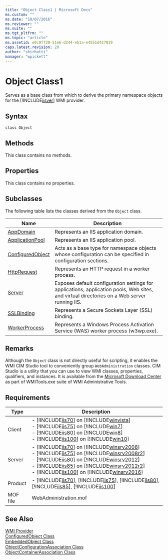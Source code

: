 ```yaml
---
title: "Object Class1 | Microsoft Docs"
ms.custom: ""
ms.date: "10/07/2016"
ms.reviewer: ""
ms.suite: ""
ms.tgt_pltfrm: ""
ms.topic: "article"
ms.assetid: e0c0f720-51e6-d244-eb1a-e4551d427019
caps.latest.revision: 20
author: "shirhatti"
manager: "wpickett"
---
```

# Object Class1
Serves as a base class from which to derive the primary namespace objects for the [!INCLUDE[iisver](../wmi-provider/includes/iisver-md.md)] WMI provider.  
  
## Syntax  
  
```vbs  
class Object  
```  
  
## Methods  
 This class contains no methods.  
  
## Properties  
 This class contains no properties.  
  
## Subclasses  
 The following table lists the classes derived from the `Object` class.  
  
|Name|Description|  
|----------|-----------------|  
|[AppDomain](../wmi-provider/appdomain-class.md)|Represents an IIS application domain.|  
|[ApplicationPool](../wmi-provider/applicationpool-class.md)|Represents an IIS application pool.|  
|[ConfiguredObject](../wmi-provider/configuredobject-class.md)|Acts as a base type for namespace objects whose configuration can be specified in configuration sections.|  
|[HttpRequest](../wmi-provider/httprequest-class.md)|Represents an HTTP request in a worker process.|  
|[Server](../wmi-provider/server-class.md)|Exposes default configuration settings for applications, application pools, Web sites, and virtual directories on a Web server running IIS.|  
|[SSLBinding](../wmi-provider/sslbinding-class.md)|Represents a Secure Sockets Layer (SSL) binding.|  
|[WorkerProcess](../wmi-provider/workerprocess-class.md)|Represents a Windows Process Activation Service (WAS) worker process (w3wp.exe).|  
  
## Remarks  
 Although the `Object` class is not directly useful for scripting, it enables the WMI CIM Studio tool to conveniently group `WebAdministration` classes. CIM Studio is a utility that you can use to view WMI classes, properties, qualifiers, and instances. It is available from the [Microsoft Download Center](http://go.microsoft.com/fwlink/?LinkId=72615) as part of WMITools.exe suite of WMI Administrative Tools.  
  
## Requirements  
  
|Type|Description|  
|----------|-----------------|  
|Client|-   [!INCLUDE[iis70](../wmi-provider/includes/iis70-md.md)] on [!INCLUDE[winvista](../wmi-provider/includes/winvista-md.md)]<br />-   [!INCLUDE[iis75](../wmi-provider/includes/iis75-md.md)] on [!INCLUDE[win7](../wmi-provider/includes/win7-md.md)]<br />-   [!INCLUDE[iis80](../wmi-provider/includes/iis80-md.md)] on [!INCLUDE[win8](../wmi-provider/includes/win8-md.md)]<br />-   [!INCLUDE[iis100](../wmi-provider/includes/iis100-md.md)] on [!INCLUDE[win10](../wmi-provider/includes/win10-md.md)]|  
|Server|-   [!INCLUDE[iis70](../wmi-provider/includes/iis70-md.md)] on [!INCLUDE[winsrv2008](../wmi-provider/includes/winsrv2008-md.md)]<br />-   [!INCLUDE[iis75](../wmi-provider/includes/iis75-md.md)] on [!INCLUDE[winsrv2008r2](../wmi-provider/includes/winsrv2008r2-md.md)]<br />-   [!INCLUDE[iis80](../wmi-provider/includes/iis80-md.md)] on [!INCLUDE[winsrv2012](../wmi-provider/includes/winsrv2012-md.md)]<br />-   [!INCLUDE[iis85](../wmi-provider/includes/iis85-md.md)] on [!INCLUDE[winsrv2012r2](../wmi-provider/includes/winsrv2012r2-md.md)]<br />-   [!INCLUDE[iis100](../wmi-provider/includes/iis100-md.md)] on [!INCLUDE[winsrv2016](../wmi-provider/includes/winsrv2016-md.md)]|  
|Product|-   [!INCLUDE[iis70](../wmi-provider/includes/iis70-md.md)], [!INCLUDE[iis75](../wmi-provider/includes/iis75-md.md)], [!INCLUDE[iis80](../wmi-provider/includes/iis80-md.md)], [!INCLUDE[iis85](../wmi-provider/includes/iis85-md.md)], [!INCLUDE[iis100](../wmi-provider/includes/iis100-md.md)]|  
|MOF file|WebAdministration.mof|  
  
## See Also  
 [WMI Provider](../wmi-provider/wmi-provider.md)   
 [ConfiguredObject Class](../wmi-provider/configuredobject-class.md)   
 [EmbeddedObject Class](../wmi-provider/embeddedobject-class.md)   
 [ObjectConfigurationAssociation Class](../wmi-provider/objectconfigurationassociation-class.md)   
 [ObjectContainerAssociation Class](../wmi-provider/objectcontainerassociation-class.md)